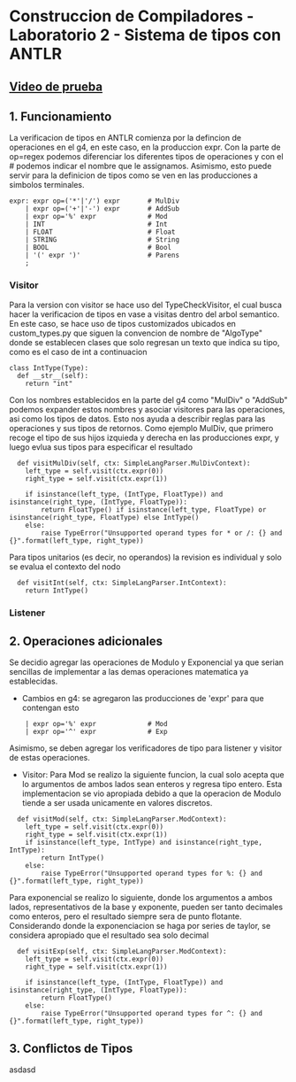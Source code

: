 # Construccion de Compiladores - <br>Laboratorio 2 - Sistema de tipos con ANTLR

## <a href="youtube.com">Video de prueba</a>

## 1. Funcionamiento
La verificacion de tipos en ANTLR comienza por la defincion de operaciones en el g4, en este caso, en la produccion expr. Con la parte de op=regex podemos diferenciar los diferentes tipos de operaciones y con el # podemos indicar el nombre que le assignamos. Asimismo, esto puede servir para la definicion de tipos como se ven en las producciones a simbolos terminales.
```
expr: expr op=('*'|'/') expr       # MulDiv
    | expr op=('+'|'-') expr       # AddSub
    | expr op='%' expr             # Mod
    | INT                          # Int
    | FLOAT                        # Float
    | STRING                       # String
    | BOOL                         # Bool
    | '(' expr ')'                 # Parens
    ;
```
### Visitor

Para la version con visitor se hace uso del TypeCheckVisitor, el cual busca hacer la verificacion de tipos en vase a visitas dentro del arbol semantico. En este caso, se hace uso de tipos customizados ubicados en custom_types.py que siguen la convencion de nombre de "AlgoType" donde se establecen clases que solo regresan un texto que indica su tipo, como es el caso de int a continuacion
``` 
class IntType(Type):
  def __str__(self):
    return "int"
```
Con los nombres establecidos en la parte del g4 como "MulDiv" o "AddSub" podemos expander estos nombres y asociar visitores para las operaciones, asi como los tipos de datos. Esto nos ayuda a describir reglas para las operaciones y sus tipos de retornos. Como ejemplo MulDiv, que primero recoge el tipo de sus hijos izquieda y derecha en las producciones expr, y luego evlua sus tipos para especificar el resultado
```
  def visitMulDiv(self, ctx: SimpleLangParser.MulDivContext):
    left_type = self.visit(ctx.expr(0))
    right_type = self.visit(ctx.expr(1))
    
    if isinstance(left_type, (IntType, FloatType)) and isinstance(right_type, (IntType, FloatType)):
        return FloatType() if isinstance(left_type, FloatType) or isinstance(right_type, FloatType) else IntType()
    else:
        raise TypeError("Unsupported operand types for * or /: {} and {}".format(left_type, right_type))
```
Para tipos unitarios (es decir, no operandos) la revision es individual y solo se evalua el contexto del nodo 
```
  def visitInt(self, ctx: SimpleLangParser.IntContext):
    return IntType()
```
### Listener

## 2. Operaciones adicionales
Se decidio agregar las operaciones de Modulo y Exponencial ya que serian sencillas de implementar a las demas operaciones matematica ya establecidas.
- Cambios en g4: se agregaron las producciones de 'expr' para que contengan esto
```
    | expr op='%' expr             # Mod
    | expr op='^' expr             # Exp
```
Asimismo, se deben agregar los verificadores de tipo para listener y visitor de estas operaciones.

- Visitor:
Para Mod se realizo la siguiente funcion, la cual solo acepta que lo argumentos de ambos lados sean enteros y regresa tipo entero. Esta implementacion se vio apropiada debido a que la operacion de Modulo tiende a ser usada unicamente en valores discretos.

```
  def visitMod(self, ctx: SimpleLangParser.ModContext):
    left_type = self.visit(ctx.expr(0))
    right_type = self.visit(ctx.expr(1))
    if isinstance(left_type, IntType) and isinstance(right_type, IntType):
        return IntType()
    else:
        raise TypeError("Unsupported operand types for %: {} and {}".format(left_type, right_type))
```
Para exponencial se realizo lo siguiente, donde los argumentos a ambos lados, representativos de la base y exponente, pueden ser tanto decimales como enteros, pero el resultado siempre sera de punto flotante. Considerando donde la exponenciacion se haga por series de taylor, se considera apropiado que el resultado sea solo decimal

```
  def visitExp(self, ctx: SimpleLangParser.ModContext):
    left_type = self.visit(ctx.expr(0))
    right_type = self.visit(ctx.expr(1))
    
    if isinstance(left_type, (IntType, FloatType)) and isinstance(right_type, (IntType, FloatType)):
        return FloatType()
    else:
        raise TypeError("Unsupported operand types for ^: {} and {}".format(left_type, right_type))
```

## 3. Conflictos de Tipos
asdasd

